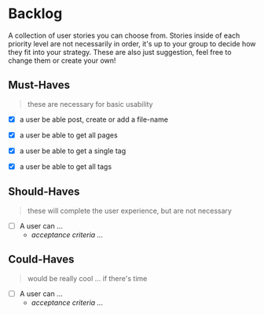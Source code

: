 # Backlog

A collection of user stories you can choose from. Stories inside of each priority level are not necessarily in order, it's up to your group to decide how they fit into your strategy. These are also just suggestion, feel free to change them or create your own!

## Must-Haves

> these are necessary for basic usability

- [x] a user be able post, create or add a file-name
- [x] a user be able to get all pages

- [x] a user be able to get a single tag
- [x] a user be able to get all tags

## Should-Haves

> these will complete the user experience, but are not necessary

- [ ] A user can ...
  - _acceptance criteria ..._

## Could-Haves

> would be really cool ... if there's time

- [ ] A user can ...
  - _acceptance criteria ..._
